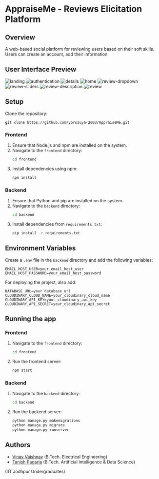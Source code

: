 # AppraiseMe - Reviews Elicitation Platform
## Overview
A web-based social platform for reviewing users based on their soft skills.
Users can create an account, add their information 


## User Interface Preview
![landing](https://github.com/yorozuya-2003/AppraiseMe/assets/101598170/7fe9ce6e-aa1a-4854-9a23-c8ea2340bda5)
![authentication](https://github.com/yorozuya-2003/AppraiseMe/assets/101598170/0446f5eb-84cf-40e3-a0de-0cd6a29903f1)
![details](https://github.com/yorozuya-2003/AppraiseMe/assets/101598170/692c3d19-2f64-4ebb-a48b-9f2f5e3fa62d)
![home](https://github.com/yorozuya-2003/AppraiseMe/assets/101598170/0cd85548-3404-411a-a740-3bf722bd2174)
![review-dropdown](https://github.com/yorozuya-2003/AppraiseMe/assets/101598170/3ae34696-9200-4e58-a216-ed14fab796b5)
![review-sliders](https://github.com/yorozuya-2003/AppraiseMe/assets/101598170/e0142eda-f37e-4b81-91bf-a5e948411c99)
![review-description](https://github.com/yorozuya-2003/AppraiseMe/assets/101598170/6edef73d-f36a-4828-81a6-705c58e4df7f)
![review](https://github.com/yorozuya-2003/AppraiseMe/assets/101598170/4ad8c187-ed77-4c17-978f-aba817566d0c)

## Setup
Clone the repository:
```{bash}
git clone https://github.com/yorozuya-2003/AppraiseMe.git
```

### Frontend
1. Ensure that Node.js and npm are installed on the system.
2. Navigate to the `frontend` directory:
    ```sh
    cd frontend
    ```
3. Install dependencies using npm:
    ```sh
    npm install
    ```
### Backend
1. Ensure that Python and pip are installed on the system.
2. Navigate to the `backend` directory:
    ```sh
    cd backend
    ```
3. Install dependencies from `requirements.txt`:
    ```sh
    pip install -r requirements.txt
    ```

## Environment Variables
Create a `.env` file in the `backend` directory and add the following variables:
```
EMAIL_HOST_USER=your_email_host_user
EMAIL_HOST_PASSWORD=your_email_host_password
```

For deploying the project, also add:
```
DATABASE_URL=your_database_url
CLOUDINARY_CLOUD_NAME=your_cloudinary_cloud_name
CLOUDINARY_API_KEY=your_cloudinary_api_key
CLOUDINARY_API_SECRET=your_cloudinary_api_secret
```

## Running the app
### Frontend
1. Navigate to the `frontend` directory:
    ```sh
    cd frontend
    ```
2. Run the frontend server:
    ```sh
    npm start
    ```

### Backend
1. Navigate to the `backend` directory:
    ```sh
    cd backend
    ```
2. Run the backend server:
    ```sh
    python manage.py makemigrations
    python manage.py migrate
    python manage.py runserver
    ```

## Authors
- [Vinay Vaishnav](mailto:vaishnav.3@iitj.ac.in) (B.Tech. Electrical Engineering)  
- [Tanish Pagaria](mailto:pagaria.2@iitj.ac.in) (B.Tech. Artificial Intelligence & Data Science)

(IIT Jodhpur Undergraduates)
